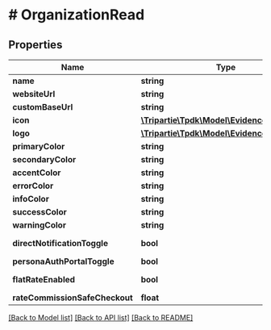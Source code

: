 # # OrganizationRead

## Properties

Name | Type | Description | Notes
------------ | ------------- | ------------- | -------------
**name** | **string** |  | [optional]
**websiteUrl** | **string** |  | [optional]
**customBaseUrl** | **string** |  | [optional]
**icon** | [**\Tripartie\Tpdk\Model\EvidenceReadMedia**](EvidenceReadMedia.md) |  | [optional]
**logo** | [**\Tripartie\Tpdk\Model\EvidenceReadMedia**](EvidenceReadMedia.md) |  | [optional]
**primaryColor** | **string** |  | [optional]
**secondaryColor** | **string** |  | [optional]
**accentColor** | **string** |  | [optional]
**errorColor** | **string** |  | [optional]
**infoColor** | **string** |  | [optional]
**successColor** | **string** |  | [optional]
**warningColor** | **string** |  | [optional]
**directNotificationToggle** | **bool** |  | [default to true]
**personaAuthPortalToggle** | **bool** |  |
**flatRateEnabled** | **bool** |  | [optional] [readonly]
**rateCommissionSafeCheckout** | **float** |  |

[[Back to Model list]](../../README.md#models) [[Back to API list]](../../README.md#endpoints) [[Back to README]](../../README.md)
